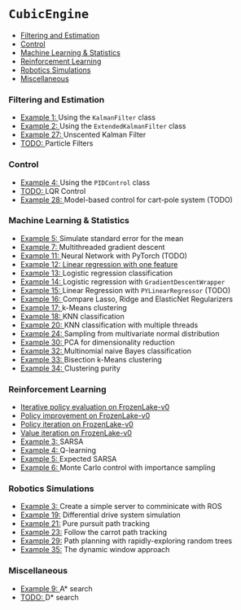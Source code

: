# ```CubicEngine```


* [Filtering and Estimation](#filtering_and_esitmation)
* [Control](#control)
* [Machine Learning & Statistics](#machine_learning)
* [Reinforcement Learning](#reinforcement_learning)
* [Robotics Simulations](#using_ros)
* [Miscellaneous](#miscellaneous)


### <a name="filtering_and_esitmation"></a> Filtering and Estimation

- <a href="examples/exe1/doc/exe.ipynb">Example 1: </a> Using the ```KalmanFilter``` class
- <a href="examples/exe2/doc/exe.ipynb">Example 2: </a> Using the ```ExtendedKalmanFilter``` class
- <a href="examples/exe27/doc/exe.ipynb">Example 27: </a> Unscented Kalman Filter
- <a href="#">TODO: </a> Particle Filters

### <a name="control"></a> Control

- <a href="#">Example 4: </a> Using the ```PIDControl``` class
- <a href="#">TODO: </a> LQR Control
- <a href="examples/exe28/doc/exe.ipynb">Example 28: </a> Model-based control for cart-pole system (TODO)

### <a name="machine_learning"></a> Machine Learning & Statistics

- <a href="examples/exe5/doc/exe.md">Example 5: </a> Simulate standard error for the mean
- <a href="examples/exe7/doc/exe.md">Example 7: </a> Multithreaded  gradient descent
- <a href="examples/exe11/doc/exe.md">Example 11: </a> Neural Network with PyTorch (TODO)
- <a href="ml/examples/example_12/example_12.cpp">Example 12: Linear regression with one feature </a> 
- <a href="examples/exe13/doc/exe.md">Example 13: </a> Logistic regression classification
- <a href="examples/exe14/doc/exe.md">Example 14: </a> Logistic regression with ```GradientDescentWrapper```
- <a href="examples/exe15/doc/exe.md">Example 15: </a> Linear Regression with ```PYLinearRegressor``` (TODO)
- <a href="examples/exe16/doc/exe.md">Example 16: </a> Compare Lasso, Ridge and ElasticNet Regularizers
- <a href="examples/exe17/doc/exe.md">Example 17: </a> k-Means clustering
- <a href="examples/exe18/doc/exe.md">Example 18: </a> KNN classification
- <a href="examples/exe20/doc/exe.md">Example 20: </a> KNN classification with multiple threads
- <a href="examples/exe24/doc/exe.ipynb">Example 24: </a> Sampling from multivariate normal distribution
- <a href="examples/exe30/doc/exe.ipynb">Example 30: </a> PCA for dimensionality reduction
- <a href="examples/exe32/doc/exe.ipynb">Example 32: </a> Multinomial naive Bayes classification
- <a href="examples/exe33/doc/exe.ipynb">Example 33: </a> Bisection k-Means clustering 
- <a href="examples/exe34/doc/exe.ipynb">Example 34: </a> Clustering purity 

### <a name="reinforcement_learning"></a> Reinforcement Learning

- <a href="#">Iterative policy evaluation on FrozenLake-v0</a>
- <a href="#">Policy improvement on FrozenLake-v0</a>
- <a href="rl/examples/example_1/example_1.cpp">Policy iteration on FrozenLake-v0</a>
- <a href="rl/examples/example_2/example_2.cpp">Value iteration on FrozenLake-v0</a>
- <a href="rl/examples/example_3/example_3.cpp">Example 3: </a> SARSA
- <a href="rl/examples/example_4/example_4.cpp">Example 4: </a> Q-learning 
- <a href="rl/examples/example_5/example_5.cpp">Example 5: </a> Expected SARSA 
- <a href="rl/examples/example_6/example_6.cpp">Example 6: </a> Monte Carlo control with importance sampling

### <a name="using_ros"></a> Robotics Simulations

- <a href="#">Example 3: </a> Create a simple server to comminicate with ROS
- <a href="examples/exe19/doc/exe.ipynb">Example 19:</a> Differential drive system simulation
- <a href="#">Example 21:</a> Pure pursuit path tracking
- <a href="examples/exe23/doc/exe.ipynb">Example 23:</a> Follow the carrot path tracking
- <a href="examples/exe29/doc/exe.ipynb">Example 29:</a> Path planning with rapidly-exploring random trees
- <a href="examples/exe35/doc/exe.ipynb">Example 35:</a> The dynamic window approach  

### <a name="miscellaneous"></a>Miscellaneous

- <a href="examples/exe9/doc/exe.md">Example 9: </a> A* search
- <a href="#">TODO: </a> D* search


